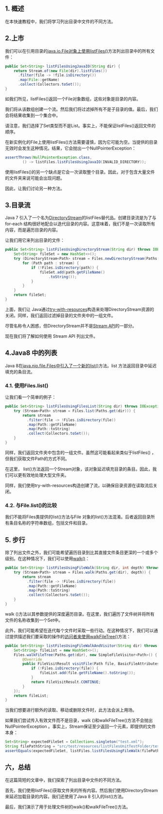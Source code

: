 ## 1. 概述

在本快速教程中，我们将学习列出目录中文件的不同方法。

## 2.上市

我们可以在引用目录的[java.io.File对象上使用](https://docs.oracle.com/javase/8/docs/api/java/io/File.html)[listFiles()](https://docs.oracle.com/en/java/javase/11/docs/api/java.base/java/io/File.html#listFiles())方法列出目录中的所有文件： 

```java
public Set<String> listFilesUsingJavaIO(String dir) {
    return Stream.of(new File(dir).listFiles())
      .filter(file -> !file.isDirectory())
      .map(File::getName)
      .collect(Collectors.toSet());
}
```

如我们所见，listFiles()返回一个File对象数组，这些对象是目录的内容。

我们将从该数组创建一个流。然后我们将过滤掉所有不是子目录的值。最后，我们会将结果收集到一个集合中。

请注意，我们选择了Set类型而不是List。事实上，不能保证listFiles()返回文件的顺序。

在新实例化的File上使用listFiles()方法需要谨慎，因为它可能为空。当提供的目录无效时会发生这种情况。结果，它会抛出一个NullPointerException：

```java
assertThrows(NullPointerException.class,
        () -> listFiles.listFilesUsingJavaIO(INVALID_DIRECTORY));
```

使用listFiles()的另一个缺点是它会一次读取整个目录。因此，对于包含大量文件的文件夹来说可能会出现问题。

因此，让我们讨论另一种方法。

## 3.目录流

Java 7 引入了一个名为[DirectoryStream](https://docs.oracle.com/en/java/javase/11/docs/api/java.base/java/nio/file/Files.html#newDirectoryStream(java.nio.file.Path))的listFiles替代品。创建目录流是为了与 for-each 结构很好地配合以迭代目录的内容。这意味着，我们不是一次读取所有内容，而是遍历目录的内容。

让我们用它来列出目录的文件：

```java
public Set<String> listFilesUsingDirectoryStream(String dir) throws IOException {
    Set<String> fileSet = new HashSet<>();
    try (DirectoryStream<Path> stream = Files.newDirectoryStream(Paths.get(dir))) {
        for (Path path : stream) {
            if (!Files.isDirectory(path)) {
                fileSet.add(path.getFileName()
                    .toString());
            }
        }
    }
    return fileSet;
}
```

上面，我们让 Java通过[try-with-resources](https://www.baeldung.com/java-try-with-resources)构造来处理DirectoryStream资源的关闭。同样，我们返回过滤掉目录的文件夹中的一组文件。

尽管名称令人困惑，但DirectoryStream并不是[Stream API](https://www.baeldung.com/java-8-streams)的一部分。

现在我们将了解如何使用 Stream API 列出文件。

## 4.Java8 中的列表

Java 8在[java.nio.file.Files中引入了一个新的](https://docs.oracle.com/en/java/javase/11/docs/api/java.base/java/nio/file/Files.html)[list()](https://docs.oracle.com/en/java/javase/11/docs/api/java.base/java/nio/file/Files.html#list(java.nio.file.Path))方法。list 方法返回目录中延迟填充的条目流。

### 4.1. 使用Files.list()

让我们看一个简单的例子：

```java
public Set<String> listFilesUsingFilesList(String dir) throws IOException {
    try (Stream<Path> stream = Files.list(Paths.get(dir))) {
        return stream
          .filter(file -> !Files.isDirectory(file))
          .map(Path::getFileName)
          .map(Path::toString)
          .collect(Collectors.toSet());
    }
}
```

同样，我们返回文件夹中包含的一组文件。虽然这可能看起来类似于listFiles() ，但我们获取文件Path的方式不同。

在这里， list()方法返回一个Stream对象，该对象延迟填充目录的条目。因此，我们可以更有效地处理大型文件夹。

同样，我们使用try-with-resources构造创建了流，以确保目录资源在读取流后关闭。

### 4.2. 与File.list()的比较

我们不能将Files类提供的list()方法与File 对象的list()方法混淆。后者返回目录所有条目名称的字符串数组，包括文件和目录。

## 5. 步行

除了列出文件之外，我们可能希望遍历目录到比其直接文件条目更深的一个或多个级别。在这种情况下，我们可以使用[walk()](https://docs.oracle.com/en/java/javase/11/docs/api/java.base/java/nio/file/Files.html#walk(java.nio.file.Path,int,java.nio.file.FileVisitOption...))：

```java
public Set<String> listFilesUsingFileWalk(String dir, int depth) throws IOException {
    try (Stream<Path> stream = Files.walk(Paths.get(dir), depth)) {
        return stream
          .filter(file -> !Files.isDirectory(file))
          .map(Path::getFileName)
          .map(Path::toString)
          .collect(Collectors.toSet());
    }
}
```

walk ()方法以其参数提供的深度遍历目录。在这里，我们遍历了文件树并将所有文件的名称收集到一个Set中。

此外，我们可能希望在迭代每个文件时采取一些行动。在这种情况下，我们可以通过提供描述我们要采取的操作的[访问者来使用](https://www.baeldung.com/java-visitor-pattern)[walkFileTree()](https://docs.oracle.com/en/java/javase/11/docs/api/java.base/java/nio/file/Files.html#walkFileTree(java.nio.file.Path,java.nio.file.FileVisitor))方法：

```java
public Set<String> listFilesUsingFileWalkAndVisitor(String dir) throws IOException {
    Set<String> fileList = new HashSet<>();
    Files.walkFileTree(Paths.get(dir), new SimpleFileVisitor<Path>() {
        @Override
        public FileVisitResult visitFile(Path file, BasicFileAttributes attrs) {
            if (!Files.isDirectory(file)) {
                fileList.add(file.getFileName().toString());
            }
            return FileVisitResult.CONTINUE;
        }
    });
    return fileList;
}
```

当我们想要进行额外的读取、移动或删除文件时，此方法会派上用场。

如果我们尝试传入有效文件而不是目录，walk ()和walkFileTree()方法不会抛出 NullPointerException 。事实上，Stream保证至少返回一个元素，即提供的文件本身：

```java
Set<String> expectedFileSet = Collections.singleton("test.xml");
String filePathString = "src/test/resources/listFilesUnitTestFolder/test.xml";
assertEquals(expectedFileSet, listFiles.listFilesUsingFileWalk(filePathString, DEPTH));
```

## 六，总结

在这篇简短的文章中，我们探索了列出目录中文件的不同方法。

首先，我们使用listFiles()获取文件夹的所有内容。然后我们使用DirectoryStream来延迟加载目录的内容。我们还使用了Java 8 引入的list()方法。

最后，我们演示了用于处理文件树的walk()和walkFileTree()方法。